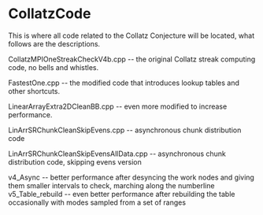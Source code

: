 # CollatzCode
This is where all code related to the Collatz Conjecture will be located, what follows are the descriptions.

CollatzMPIOneStreakCheckV4b.cpp -- the original Collatz streak computing code, no bells and whistles.

FastestOne.cpp -- the modified code that introduces lookup tables and other shortcuts.

LinearArrayExtra2DCleanBB.cpp -- even more modified to increase performance.

LinArrSRChunkCleanSkipEvens.cpp -- asynchronous chunk distribution code

LinArrSRChunkCleanSkipEvensAllData.cpp -- asynchronous chunk distribution code, skipping evens version

v4_Async -- better performance after desyncing the work nodes and giving them smaller intervals to check, marching along the numberline
v5_Table_rebuild -- even better performance after rebuilding the table occasionally with modes sampled from a set of ranges

